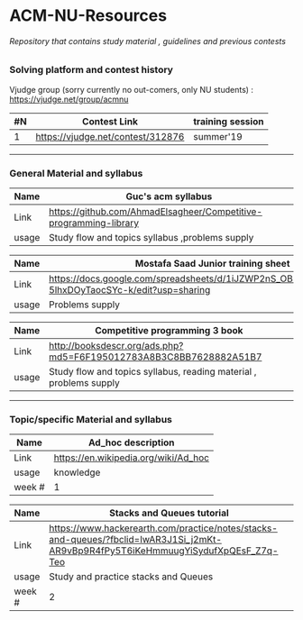 # ACM-NU-Resources
###### Repository that contains study material , guidelines and previous contests
### Solving platform and contest history
Vjudge group (sorry currently no out-comers, only NU students) :
https://vjudge.net/group/acmnu

| #N | Contest Link                                                   | training session | 
|----|----------------------------------------------------------------|------------------|
|  1 |https://vjudge.net/contest/312876                               |   summer'19      |

-----------------------------------------------------------------------------------------------------------------------------------
### General Material and syllabus

|  Name | Guc's acm syllabus                                                  | 
|-------|---------------------------------------------------------------------|
|  Link | https://github.com/AhmadElsagheer/Competitive-programming-library   |
|  usage| Study flow and topics syllabus  ,problems supply                                    |

|  Name | Mostafa Saad Junior training sheet                                  | 
|-------|---------------------------------------------------------------------|
|  Link | https://docs.google.com/spreadsheets/d/1iJZWP2nS_OB3kCTjq8L6TrJJ4o-5lhxDOyTaocSYc-k/edit?usp=sharing   |
|  usage| Problems supply                                      |

|  Name | Competitive programming 3 book                                                  | 
|-------|---------------------------------------------------------------------|
|  Link | http://booksdescr.org/ads.php?md5=F6F195012783A8B3C8BB7628882A51B7   |
|  usage| Study flow and topics syllabus, reading material , problems supply                                     |
-----------------------------------------------------------------------------------------------------------------------------------
### Topic/specific Material and syllabus

|  Name | Ad_hoc description                                                 | 
|-------|---------------------------------------------------------------------|
|  Link |https://en.wikipedia.org/wiki/Ad_hoc   |
|  usage| knowledge                                     |
|  week #| 1                                     |

|  Name | Stacks and Queues tutorial                                                  | 
|-------|---------------------------------------------------------------------|
|  Link |https://www.hackerearth.com/practice/notes/stacks-and-queues/?fbclid=IwAR3J1Si_j2mKt-AR9vBp9R4fPy5T6iKeHmmuugYiSydufXpQEsF_Z7q-Teo   |
|  usage| Study and practice stacks and Queues                                     |
|  week #| 2                                     |
